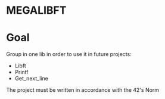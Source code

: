 # MEGALIBFT

# Goal
Group in one lib in order to use it in future projects:
- Libft
- Printf
- Get_next_line

The project must be written in accordance with the 42's Norm
